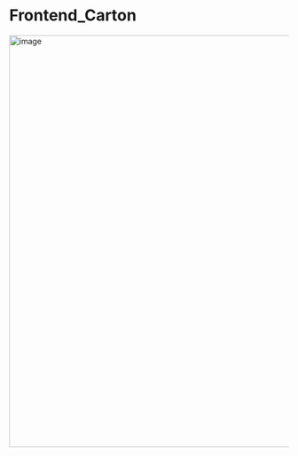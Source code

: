 ﻿# Frontend_Carton
<img width="743" alt="image" src="https://github.com/user-attachments/assets/60ce725f-ea4f-44bc-aa36-0c7d601d9304">
